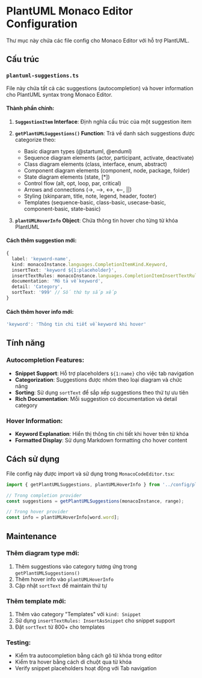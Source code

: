# PlantUML Monaco Editor Configuration

Thư mục này chứa các file config cho Monaco Editor với hỗ trợ PlantUML.

## Cấu trúc

### `plantuml-suggestions.ts`
File này chứa tất cả các suggestions (autocompletion) và hover information cho PlantUML syntax trong Monaco Editor.

#### Thành phần chính:

1. **`SuggestionItem` Interface**: Định nghĩa cấu trúc của một suggestion item
2. **`getPlantUMLSuggestions()` Function**: Trả về danh sách suggestions được categorize theo:
   - Basic diagram types (@startuml, @enduml)
   - Sequence diagram elements (actor, participant, activate, deactivate)
   - Class diagram elements (class, interface, enum, abstract)
   - Component diagram elements (component, node, package, folder)
   - State diagram elements (state, [*])
   - Control flow (alt, opt, loop, par, critical)
   - Arrows and connections (->, -->, <->, <--, ||)
   - Styling (skinparam, title, note, legend, header, footer)
   - Templates (sequence-basic, class-basic, usecase-basic, component-basic, state-basic)

3. **`plantUMLHoverInfo` Object**: Chứa thông tin hover cho từng từ khóa PlantUML

#### Cách thêm suggestion mới:

```typescript
{
  label: 'keyword-name',
  kind: monacoInstance.languages.CompletionItemKind.Keyword,
  insertText: 'keyword ${1:placeholder}',
  insertTextRules: monacoInstance.languages.CompletionItemInsertTextRule.InsertAsSnippet,
  documentation: 'Mô tả về keyword',
  detail: 'Category',
  sortText: '999' // Số thứ tự sắp xếp
}
```

#### Cách thêm hover info mới:

```typescript
'keyword': 'Thông tin chi tiết về keyword khi hover'
```

## Tính năng

### Autocompletion Features:
- **Snippet Support**: Hỗ trợ placeholders `${1:name}` cho việc tab navigation
- **Categorization**: Suggestions được nhóm theo loại diagram và chức năng
- **Sorting**: Sử dụng `sortText` để sắp xếp suggestions theo thứ tự ưu tiên
- **Rich Documentation**: Mỗi suggestion có documentation và detail category

### Hover Information:
- **Keyword Explanation**: Hiển thị thông tin chi tiết khi hover trên từ khóa
- **Formatted Display**: Sử dụng Markdown formatting cho hover content

## Cách sử dụng

File config này được import và sử dụng trong `MonacoCodeEditor.tsx`:

```typescript
import { getPlantUMLSuggestions, plantUMLHoverInfo } from '../config/plantuml-suggestions';

// Trong completion provider
const suggestions = getPlantUMLSuggestions(monacoInstance, range);

// Trong hover provider
const info = plantUMLHoverInfo[word.word];
```

## Maintenance

### Thêm diagram type mới:
1. Thêm suggestions vào category tương ứng trong `getPlantUMLSuggestions()`
2. Thêm hover info vào `plantUMLHoverInfo`
3. Cập nhật `sortText` để maintain thứ tự

### Thêm template mới:
1. Thêm vào category "Templates" với `kind: Snippet`
2. Sử dụng `insertTextRules: InsertAsSnippet` cho snippet support
3. Đặt `sortText` từ 800+ cho templates

### Testing:
- Kiểm tra autocompletion bằng cách gõ từ khóa trong editor
- Kiểm tra hover bằng cách di chuột qua từ khóa
- Verify snippet placeholders hoạt động với Tab navigation
